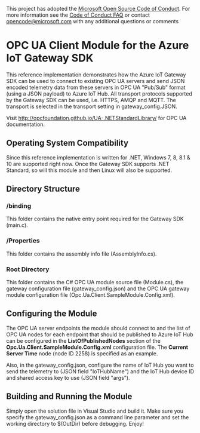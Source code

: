 This project has adopted the [Microsoft Open Source Code of Conduct](https://opensource.microsoft.com/codeofconduct/). For more information see the [Code of Conduct FAQ](https://opensource.microsoft.com/codeofconduct/faq/) or contact [opencode@microsoft.com](mailto:opencode@microsoft.com) with any additional questions or comments

# OPC UA Client Module for the Azure IoT Gateway SDK
This reference implementation demonstrates how the Azure IoT Gateway SDK can be used to connect to existing OPC UA servers and send JSON encoded telemetry data from these servers in OPC UA "Pub/Sub" format (using a JSON payload) to Azure IoT Hub. All transport protocols supported by the Gateway SDK can be used, i.e. HTTPS, AMQP and MQTT. The transport is selected in the transport setting in gateway_config.JSON.

Visit http://opcfoundation.github.io/UA-.NETStandardLibrary/ for OPC UA documentation.

## Operating System Compatibility
Since this reference implementation is written for .NET, Windows 7, 8, 8.1 & 10 are supported right now. Once the Gateway SDK supports .NET Standard, so will this module and then Linux will also be supported.

## Directory Structure

### /binding
This folder contains the native entry point required for the Gateway SDK (main.c).

### /Properties
This folder contains the assembly info file (AssemblyInfo.cs).

### Root Directory
This folder contains the C# OPC UA module source file (Module.cs), the gateway configuration file (gateway_config.json) and the OPC UA gateway module configuration file (Opc.Ua.Client.SampleModule.Config.xml).

## Configuring the Module
The OPC UA server endpoints the module should connect to and the list of OPC UA nodes for each endpoint that should be published to Azure IoT Hub can be configured in the **ListOfPublishedNodes** section of the **Opc.Ua.Client.SampleModule.Config.xml** configuration file. The **Current Server Time** node (node ID 2258) is specified as an example.

Also, in the gateway_config.json, configure the name of IoT Hub you want to send the telemetry to (JSON field "IoTHubName") and the IoT Hub device ID and shared access key to use (JSON field "args").

## Building and Running the Module
Simply open the solution file in Visual Studio and build it. Make sure you specify the gateway_config.json as a command line parameter and set the working directory to $(OutDir) before debugging. Enjoy!
